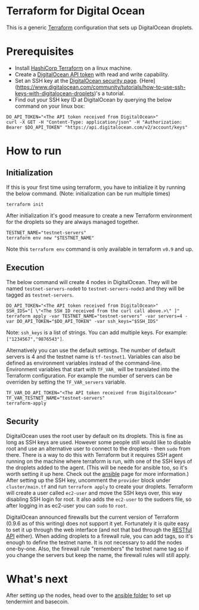 # Terraform for Digital Ocean

This is a generic [Terraform](https://www.terraform.io/) configuration that sets up DigitalOcean droplets.

# Prerequisites

* Install [HashiCorp Terraform](https://www.terraform.io) on a linux machine.
* Create a [DigitalOcean API token](https://cloud.digitalocean.com/settings/api/tokens) with read and write capability.
* Set an SSH key at the [DigitalOcean security page](https://cloud.digitalocean.com/settings/security). {Here](https://www.digitalocean.com/community/tutorials/how-to-use-ssh-keys-with-digitalocean-droplets)'s a tutorial.
* Find out your SSH key ID at DigitalOcean by querying the below command on your linux box:

```
DO_API_TOKEN="<The API token received from DigitalOcean>"
curl -X GET -H "Content-Type: application/json" -H "Authorization: Bearer $DO_API_TOKEN" "https://api.digitalocean.com/v2/account/keys"
```

# How to run

## Initialization
If this is your first time using terraform, you have to initialize it by running the below command. (Note: initialization can be run multiple times)
```
terraform init
```

After initialization it's good measure to create a new Terraform environment for the droplets so they are always managed together.

```
TESTNET_NAME="testnet-servers"
terraform env new "$TESTNET_NAME"
```

Note this `terraform env` command is only available in terraform `v0.9` and up.

## Execution

The below command will create 4 nodes in DigitalOcean. They will be named `testnet-servers-node0` to `testnet-servers-node3` and they will be tagged as `testnet-servers`.
```
DO_API_TOKEN="<The API token received from DigitalOcean>"
SSH_IDS="[ \"<The SSH ID received from the curl call above.>\" ]"
terraform apply -var TESTNET_NAME="testnet-servers" -var servers=4 -var DO_API_TOKEN="$DO_API_TOKEN" -var ssh_keys="$SSH_IDS"
```

Note: `ssh_keys` is a list of strings. You can add multiple keys. For example: `["1234567","9876543"]`.

Alternatively you can use the default settings. The number of default servers is 4 and the testnet name is `tf-testnet1`. Variables can also be defined as environment variables instead of the command-line. Environment variables that start with `TF_VAR_` will be translated into the Terraform configuration. For example the number of servers can be overriden by setting the `TF_VAR_servers` variable.

```
TF_VAR_DO_API_TOKEN="<The API token received from DigitalOcean>"
TF_VAR_TESTNET_NAME="testnet-servers"
terraform-apply
```

## Security

DigitalOcean uses the root user by default on its droplets. This is fine as long as SSH keys are used. However some people still would like to disable root and use an alternative user to connect to the droplets - then `sudo` from there.
There is a way to do this with Terraform but it requires SSH agent running on the machine where terraform is run, with one of the SSH keys of the droplets added to the agent. (This will be neede for ansible too, so it's worth setting it up here. Check out the [ansible](https://github.com/tendermint/tools/tree/master/ansible) page for more information.)
After setting up the SSH key, uncomment the `provider` block under `cluster/main.tf` and run `terraform apply` to create your droplets. Terraform will create a user called `ec2-user` and move the SSH keys over, this way disabling SSH login for root. It also adds the `ec2-user` to the sudoers file, so after logging in as ec2-user you can `sudo` to `root`.

DigitalOcean announced firewalls but the current version of Terraform (0.9.6 as of this writing) does not support it yet. Fortunately it is quite easy to set it up through the web interface (and not that bad through the [RESTful API](https://developers.digitalocean.com/documentation/v2/#firewalls) either). When adding droplets to a firewall rule, you can add tags, so it's enough to define the testnet name. It is not necessary to add the nodes one-by-one. Also, the firewall rule "remembers" the testnet name tag so if you change the servers but keep the name, the firewall rules will still apply.

# What's next

After setting up the nodes, head over to the [ansible folder](https://github.com/tendermint/tools/tree/master/ansible) to set up tendermint and basecoin.


